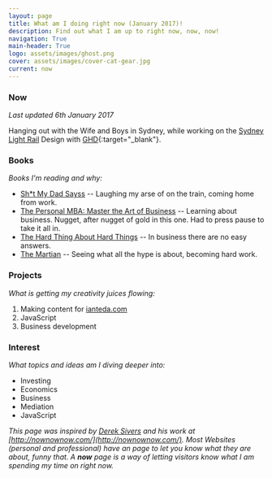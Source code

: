 ```yaml
---
layout: page
title: What am I doing right now (January 2017)!
description: Find out what I am up to right now, now, now!
navigation: True
main-header: True
logo: assets/images/ghost.png
cover: assets/images/cover-cat-gear.jpg
current: now
---
```

### Now

_Last updated 6th January 2017_

Hanging out with the Wife and Boys in Sydney, while working on the [Sydney Light Rail](http://sydneylightrail.transport.nsw.gov.au/) Design with [GHD](http://www.ghd.com/ghd-australia/){:target="_blank"}.

### Books
*Books I'm reading and why:*

* <a  href="http://amzn.to/29f30m0">Sh*t My Dad Sayss</a> -- Laughing my arse of on the train, coming home from work.
* <a  href="http://www.amazon.com/gp/product/1591845572/ref=as_li_tl?ie=UTF8&camp=1789&creative=9325&creativeASIN=1591845572&linkCode=as2&tag=iate-20&linkId=MHHNJLA27D53GDOO">The Personal MBA: Master the Art of Business</a> -- Learning about business. Nugget, after nugget of gold in this one. Had to press pause to take it all in.
* <a  href="http://amzn.to/1WDOPwb">The Hard Thing About Hard Things</a> -- In business there are no easy answers.
* <a  href="http://www.amazon.com/gp/product/0553418025/ref=as_li_tl?ie=UTF8&camp=1789&creative=9325&creativeASIN=0553418025&linkCode=as2&tag=iate-20&linkId=HDFTLKB4SLZGJD7L">The Martian</a> -- Seeing what all the hype is about, becoming hard work.

### Projects
*What is getting my creativity juices flowing:*

1. Making content for [ianteda.com](https://ianteda.com)
2. JavaScript
3. Business development

### Interest
*What topics and ideas am I diving deeper into:*

- Investing
- Economics
- Business
- Mediation
- JavaScript

*This page was inspired by [Derek Sivers](https://sivers.org/) and his work at [http://nownownow.com/](http://nownownow.com/). Most Websites (personal and professional) have an page to let you know what they are about, funny that. A __now__ page is a way of letting visitors know what I am spending my time on right now.*
